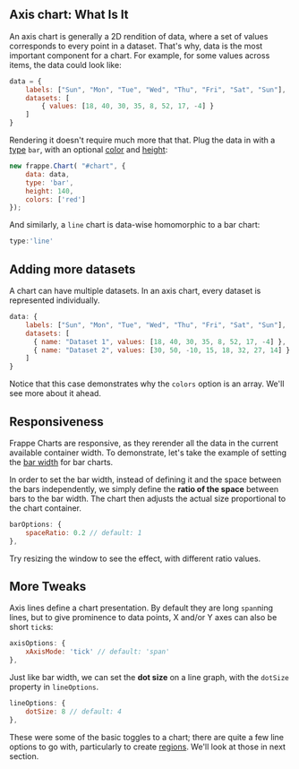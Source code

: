 
## Axis chart: What Is It

An axis chart is generally a 2D rendition of data, where a set of values corresponds to every point in a dataset. That's why, data is the most important component for a chart. For example, for some values across items, the data could look like:
```js
data = {
	labels: ["Sun", "Mon", "Tue", "Wed", "Thu", "Fri", "Sat", "Sun"],
	datasets: [
		{ values: [18, 40, 30, 35, 8, 52, 17, -4] }
	]
}
```

Rendering it doesn't require much more that that. Plug the data in with a [type]() `bar`, with an optional [color]() and [height]():

```js
new frappe.Chart( "#chart", {
    data: data,
    type: 'bar',
    height: 140,
    colors: ['red']
});
```
<project-demo
    data="0"
    v-bind:config="{ type: 'bar', height: 140, colors:['red'] }">
</project-demo>


And similarly, a `line` chart is data-wise homomorphic to a bar chart:

```js
type:'line'
```
<project-demo
    data="0"
    v-bind:config="{ type: 'line', height: 140, colors:['red'] }">
</project-demo>


## Adding more datasets

A chart can have multiple datasets. In an axis chart, every dataset is represented individually.

```js
data: {
    labels: ["Sun", "Mon", "Tue", "Wed", "Thu", "Fri", "Sat", "Sun"],
    datasets: [
      { name: "Dataset 1", values: [18, 40, 30, 35, 8, 52, 17, -4] },
      { name: "Dataset 2", values: [30, 50, -10, 15, 18, 32, 27, 14] }
    ]
}
```
Notice that this case demonstrates why the `colors` option is an array. We'll see more about it ahead.
<project-demo data="1" v-bind:config="{
        type: 'line',
        height: 200,
        colors:['green', 'light-green']
    }"
    v-bind:options="[
        {
            name: 'type',
            path: ['type'],
            type: 'String',
            states: { 'Line': 'line', 'Bar': 'bar' },
            activeState: 'Mixed'
        }
    ]">
</project-demo>


## Responsiveness

Frappe Charts are responsive, as they rerender all the data in the current available container width. To demonstrate, let's take the example of setting the [bar width]() for bar charts.

In order to set the bar width, instead of defining it and the space between the bars independently, we simply define the <b>ratio of the space</b> between bars to the bar width. The chart then adjusts the actual size proportional to the chart container.

```js
barOptions: {
	spaceRatio: 0.2 // default: 1
},
```
Try resizing the window to see the effect, with different ratio values.

<project-demo data="2" v-bind:config="{
        type: 'bar',
        height: 140,
        colors: ['orange'],
        axisOptions: { xAxisMode: 'tick' },
        barOptions: { spaceRatio: 0.2 },
    }"
    v-bind:options="[
        {
            name: 'spaceRatio',
            path: ['barOptions', 'spaceRatio'],
            type: 'number',
            numberOptions: { min: 0.1, max: 1.9, step: 0.1 },
            activeState: 0.2
        }
    ]">
</project-demo>


## More Tweaks

Axis lines define a chart presentation. By default they are long `span`ning lines, but to give prominence to data points, X and/or Y axes can also be short `tick`s:

```js
axisOptions: {
	xAxisMode: 'tick' // default: 'span'
},
```
<project-demo
    data="2"
    v-bind:config="{
        type: 'bar',
        height: 140,
        colors:['blue'],
        axisOptions: { xAxisMode: 'tick' }
    }">
</project-demo>


Just like bar width, we can set the <b>dot size</b> on a line graph, with the `dotSize` property in `lineOptions`.

```js
lineOptions: {
	dotSize: 8 // default: 4
},
```
<project-demo data="2" v-bind:config="{
        type: 'line',
        height: 140,
        colors:['orange'],
        axisOptions: { xAxisMode: 'tick' },
        lineOptions: { dotSize: 8 }
    }"
    v-bind:options="[
        {
            name: 'dotSize',
            path: ['lineOptions', 'dotSize'],
            type: 'number',
            numberOptions: { min: 3, max: 10, step: 1 },
            activeState: 8
        }
    ]">
</project-demo>


These were some of the basic toggles to a chart; there are quite a few line options to go with, particularly to create [regions](). We'll look at those in next section.
